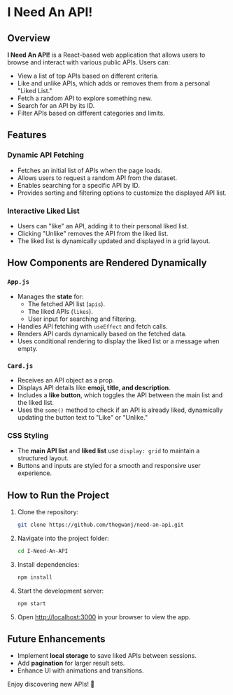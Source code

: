 # I Need An API!

## Overview
**I Need An API!** is a React-based web application that allows users to browse and interact with various public APIs. Users can:
- View a list of top APIs based on different criteria.
- Like and unlike APIs, which adds or removes them from a personal "Liked List."
- Fetch a random API to explore something new.
- Search for an API by its ID.
- Filter APIs based on different categories and limits.

## Features
### Dynamic API Fetching
- Fetches an initial list of APIs when the page loads.
- Allows users to request a random API from the dataset.
- Enables searching for a specific API by ID.
- Provides sorting and filtering options to customize the displayed API list.

### Interactive Liked List
- Users can "like" an API, adding it to their personal liked list.
- Clicking "Unlike" removes the API from the liked list.
- The liked list is dynamically updated and displayed in a grid layout.

## How Components are Rendered Dynamically
### `App.js`
- Manages the **state** for:
  - The fetched API list (`apis`).
  - The liked APIs (`likes`).
  - User input for searching and filtering.
- Handles API fetching with `useEffect` and fetch calls.
- Renders API cards dynamically based on the fetched data.
- Uses conditional rendering to display the liked list or a message when empty.

### `Card.js`
- Receives an API object as a prop.
- Displays API details like **emoji, title, and description**.
- Includes a **like button**, which toggles the API between the main list and the liked list.
- Uses the `some()` method to check if an API is already liked, dynamically updating the button text to "Like" or "Unlike."

### CSS Styling
- The **main API list** and **liked list** use `display: grid` to maintain a structured layout.
- Buttons and inputs are styled for a smooth and responsive user experience.

## How to Run the Project
1. Clone the repository:
   ```bash
   git clone https://github.com/thegwanj/need-an-api.git
   ```
2. Navigate into the project folder:
   ```bash
   cd I-Need-An-API
   ```
3. Install dependencies:
   ```bash
   npm install
   ```
4. Start the development server:
   ```bash
   npm start
   ```
5. Open [http://localhost:3000](http://localhost:3000) in your browser to view the app.

## Future Enhancements
- Implement **local storage** to save liked APIs between sessions.
- Add **pagination** for larger result sets.
- Enhance UI with animations and transitions.

Enjoy discovering new APIs! 🚀